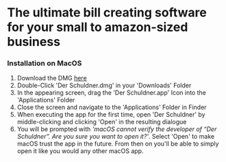 # The ultimate bill creating software for your small to amazon-sized business

### Installation on MacOS

1. Download the DMG [here](https://media.githubusercontent.com/media/LinusBolls/bill-creator/master/macOS/Der%20Schuldner.dmg)
2. Double-Click 'Der Schuldner.dmg' in your 'Downloads' Folder
3. In the appearing screen, drag the 'Der Schuldner.app' Icon into the 'Applications' Folder
4. Close the screen and navigate to the 'Applications' Folder in Finder
5. When executing the app for the first time, open 'Der Schuldner' by middle-clicking and clicking 'Open' in the resulting dialogue
6. You will be prompted with *'macOS cannot verify the developer of “Der Schuldner”. Are you sure you want to open it?'*. Select 'Open' to make macOS trust the app in the future. From then on you'll be able to simply open it like you would any other macOS app.

